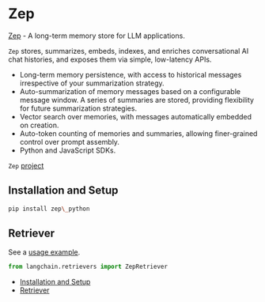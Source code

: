 # Zep

[Zep](https://docs.getzep.com/) - A long-term memory store for LLM applications.

`Zep` stores, summarizes, embeds, indexes, and enriches conversational AI chat histories, and exposes them via simple, low-latency APIs.

- Long-term memory persistence, with access to historical messages irrespective of your summarization strategy.
- Auto-summarization of memory messages based on a configurable message window. A series of summaries are stored, providing flexibility for future summarization strategies.
- Vector search over memories, with messages automatically embedded on creation.
- Auto-token counting of memories and summaries, allowing finer-grained control over prompt assembly.
- Python and JavaScript SDKs.

`Zep` [project](https://github.com/getzep/zep)

## Installation and Setup[​](#installation-and-setup "Direct link to Installation and Setup")

```bash
pip install zep\_python  

```

## Retriever[​](#retriever "Direct link to Retriever")

See a [usage example](/docs/integrations/retrievers/zep_memorystore).

```python
from langchain.retrievers import ZepRetriever  

```

- [Installation and Setup](#installation-and-setup)
- [Retriever](#retriever)
